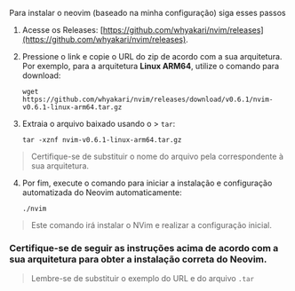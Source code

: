 Para instalar o neovim (baseado na minha configuração) siga esses passos

1. Acesse os Releases: [https://github.com/whyakari/nvim/releases](https://github.com/whyakari/nvim/releases).

2. Pressione o link e copie o URL do zip de acordo com a sua arquitetura. Por exemplo, para a arquitetura **Linux ARM64**, utilize o comando para download:
   ```shell
   wget https://github.com/whyakari/nvim/releases/download/v0.6.1/nvim-v0.6.1-linux-arm64.tar.gz
   ```
3. Extraia o arquivo baixado usando o > `tar`:
     ```shell
    tar -xznf nvim-v0.6.1-linux-arm64.tar.gz
    ```
> Certifique-se de substituir o nome do arquivo pela correspondente à sua arquitetura.

4. Por fim, execute o comando para iniciar a instalação e configuração automatizada do Neovim automaticamente:
    ```shell
    ./nvim
    ```
> Este comando irá instalar o NVim e realizar a configuração inicial.

### Certifique-se de seguir as instruções acima de acordo com a sua arquitetura para obter a instalação correta do Neovim.
> Lembre-se de substituir o exemplo do URL e do arquivo `.tar`
